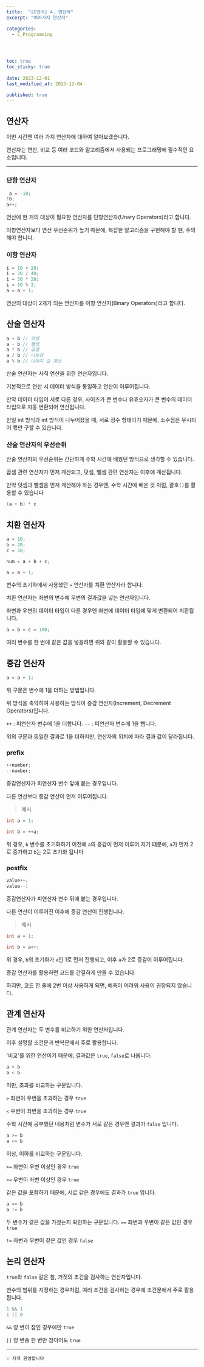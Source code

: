 ```yaml
---
title:  "[C언어] 4. 연산자"
excerpt: "여러가지 연산자"

categories:
  - C_Programming




toc: true
toc_sticky: true
 
date: 2023-12-01
last_modified_at: 2023-12-04

published: true
---
```


## 연산자
이번 시간엔 여러 가지 연산자에 대하여 알아보겠습니다.

연산자는 연산, 비교 등 여러 코드와 알고리즘에서 사용되는 프로그래밍에 필수적인 요소입니다.

---

### 단항 연산자


```c
 a = -10;
!b;
a++;
```

연산에 한 개의 대상이 필요한 연산자를 단항연산자(Unary Operators)라고 합니다.

이항연산자보다 연산 우선순위가 높기 때문에, 복잡한 알고리즘을 구현해야 할 땐, 주의해야 합니다.


### 이항 연산자

```c
i = 10 + 20;
i = 30 / 40;
i = 30 * 20;
i = 10 % 2;
a = a + 1;
```

연산의 대상이 2개가 되는 연산자를 이항 연산자(Binary Operators)라고 합니다.



## 산술 연산자

```c
a + b // 덧셈
a - b // 뺄셈
a * b // 곱셈
a / b // 나눗셈
a % b // 나머지 값 계산
```
산술 연산자는 사칙 연산을 위한 연산자입니다.

기본적으로 연산 시 데이터 방식을 통일하고 연산이 이루어집니다.

만약 데이터 타입이 서로 다른 경우, 사이즈가 큰 변수나 유효숫자가 큰 변수의 데이터 타입으로 자동 변환되어 연산됩니다.

만일 int 방식과 int 방식이 나누어졌을 때, 서로 정수 형태이기 때문에, 소수점은 무시되어 몫만 구할 수 있습니다.



### 산술 연산자의 우선순위

산술 연산자의 우선순위는 간단하게 수학 시간에 배웠던 방식으로 생각할 수 있습니다.

곱셈 관련 연산자가 먼저 계산되고, 덧셈, 뺄셈 관련 연산자는 이후에 계산됩니다.

만약 덧셈과 뺄셈을 먼저 계산해야 하는 경우엔, 수학 시간에 배운 것 처럼, 괄호`()`를 활용할 수 있습니다
```c
(a + b) * c
``` 

## 치환 연산자
 

```c
a = 10;
b = 20;
c = 30;

num = a + b + c;

a = a + 1;
```

변수의 초기화에서 사용했던 `=` 연산자를 치환 연산자라 합니다.

치환 연산자는 좌변의 변수에 우변의 결과값을 넣는 연산자입니다.

좌변과 우변의 데이터 타입이 다른 경우엔 좌변에 데이터 타입에 맞게 변환되어 치환됩니다.

```c
a = b = c = 100;
```
여러 변수를 한 번에 같은 값을 넣을려면 위와 같이 활용할 수 있습니다.


 
## 증감 연산자

```c
a = a + 1;
```
위 구문은 변수에 1을 더하는 방법입니다. 

위 방식을 축약하여 사용하는 방식이 증감 연산자(Increment, Decrement Operators)입니다.

`++` : 피연산자 변수에 1을 더합니다.
`--` : 피연산자 변수에 1을 뺍니다.

위의 구문과 동일한 결과로 1을 더하지만, 연산자의 위치에 따라 결과 값이 달라집니다.



### prefix
```c
++number;
--number;
```
증감연산자가 피연산자 변수 앞에 붙는 경우입니다.

다른 연산보다 증감 연산이 먼저 이루어집니다.

> 예시 

```c
int a = 1;

int b = ++a;
```
위 경우, `b` 변수를 초기화하기 이전에 `a`의 증감이 먼저 이루어 지기 떄문에, `a`가 먼저 2로 증가하고 `b`는 2로 초기화 됩니다


### postfix
```c
value++;
value--;
```
증감연산자가 피연산자 변수 뒤에 붙는 경우입니다.

다른 연산이 이루어진 이후에 증감 연산이 진행됩니다.


> 예시 

```c
int a = 1;

int b = a++;
```
위 경우, `b`의 초기화가 `a`인 1로 먼저 진행되고, 이후 `a`가 2로 증감이 이루어집니다.

증감 연산자를 활용하면 코드를 간결하게 만들 수 있습니다.

하지만, 코드 한 줄에 2번 이상 사용하게 되면, 예측이 어려워 사용이 권장되지 않습니다.




## 관계 연산자

관계 연산자는 두 변수를 비교하기 위한 연산자입니다.

이후 설명할 조건문과 반복문에서 주로 활용합니다.

'비교'를 위한 연산이기 때문에, 결과값은 `true`, `false`로 나옵니다.

```c
a > b
a < b
```
미만, 초과를 비교하는 구문입니다. 

`>` 좌변이 우변을 초과하는 경우 `true`

`<` 우변이 좌변을 초과하는 경우 `true`

수학 시간에 공부했던 내용처럼 변수가 서로 같은 경우엔 결과가 `false` 입니다.

```c
a >= b
a <= b
```
이상, 이하를 비교하는 구문입니다.


`>=` 좌변이 우변 이상인 경우 `true`

`<=` 우변이 좌변 이상인 경우 `true`

같은 값을 포함하기 때문에, 서로 같은 경우에도 결과가 `true` 입니다.


```c
a == b
a != b
```
두 변수가 같은 값을 가졌는지 확인하는 구문입니다.
`==` 좌변과 우변이 같은 값인 경우 `true`

`!=` 좌변과 우변이 같은 값인 경우 `false`

## 논리 연산자

`true`와 `false` 같은 참, 거짓의 조건을 검사하는 연산자입니다.

변수의 범위를 지정하는 경우처럼, 여러 조건을 검사하는 경우에 조건문에서 주로 활용됩니다.

```c
1 && 1   
1 || 0    
```

`&&` 양 변이 참인 경우에만 `true`

`||` 양 변중 한 변만 참이어도 `true`


---
```
💡 지적 환영합니다
```
